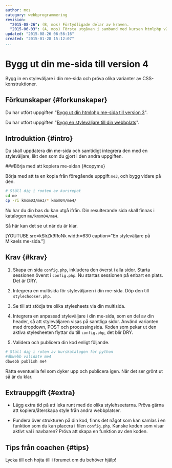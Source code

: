 ```yaml
---
author: mos
category: webbprogrammering
revision:
  "2015-08-26": (B, mos) Förtydligade delar av kraven.
  "2015-06-03": (A, mos) Första utgåvan i samband med kursen htmlphp v2.
updated: "2015-08-26 06:56:16"
created: "2015-01-28 15:12:07"
...
```

Bygg ut din me-sida till version 4
==================================

Bygg in en styleväljare i din me-sida och pröva olika varianter av CSS-konstruktioner.

<!--more-->



Förkunskaper {#forkunskaper}
-----------------------

Du har utfört uppgiften "[Bygg ut din htmlphp me-sida till version 3](uppgift/bygg-ut-din-htmlphp-me-sida-till-version-3)".

Du har utfört uppgiften "[Bygg en styleväljare till din webbplats](uppgift/bygg-en-stylevaljare-till-din-webbplats)".



Introduktion {#intro}
-----------------------

Du skall uppdatera din me-sida och samtidigt integrera den med en styleväljare, likt den som du gjort i den andra uppgiften.



###Börja med att kopiera me-sidan {#copyme}

Börja med att ta en kopia från föregående uppgift `me3`, och bygg vidare på den.

```bash
# Ställ dig i rooten av kursrepot
cd me
cp -ri kmom03/me3/* kmom04/me4/
```

Nu har du din bas du kan utgå ifrån. Din resulterande sida skall finnas i katalogen `me/kmom04/me4`.

Så här kan det se ut när du är klar.

[YOUTUBE src=kSlrZk9RoNk width=630 caption="En styleväljare på Mikaels me-sida."]



Krav {#krav}
-----------------------

1. Skapa en sida `config.php`, inkludera den överst i alla sidor. Starta sessionen överst i `config.php`. Nu startas sessionen på enbart en plats. Det är DRY.

1. Integrera en multisida för styleväljaren i din me-sida. Döp den till `stylechooser.php`.

1. Se till att stödja tre olika stylesheets via din multisida.

1. Integrera en anpassad styleväljare i din me-sida, som en del av din header, så att styleväljaren visas på samtliga sidor. Använd varianten med dropdown, POST och processingsida. Koden som pekar ut den aktiva stylesheeten flyttar du till `config.php`, det blir DRY.

1. Validera och publicera din kod enligt följande.

```bash
# Ställ dig i roten av kurskatalogen för python
#dbwebb validate me4
dbwebb publish me4
```

Rätta eventuella fel som dyker upp och publicera igen. När det ser grönt ut så är du klar. 



Extrauppgift {#extra}
-----------------------

* Lägg extra tid på att leka runt med de olika stylehseetarna. Pröva gärna att kopiera/återskapa style från andra webbplatser.

* Fundera över strukturen på din kod, finns det något som kan samlas i en funktion som du kan placera i filen `config.php`. Kanske koden som visar aktivt val i navbaren? Pröva att skapa en funktion av den koden.



Tips från coachen {#tips}
-----------------------

Lycka till och hojta till i forumet om du behöver hjälp!




